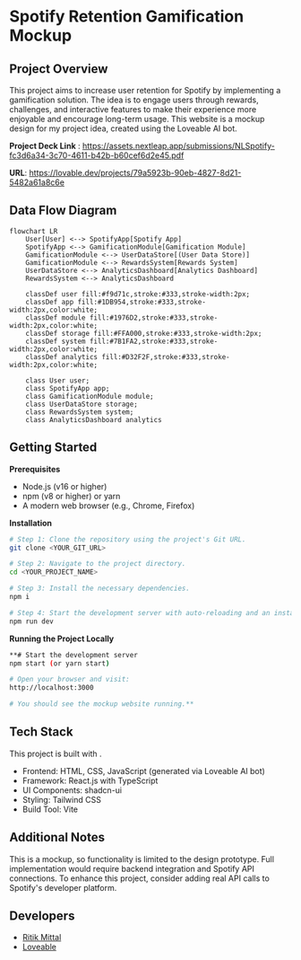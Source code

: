 # Spotify Retention Gamification Mockup

## Project Overview

This project aims to increase user retention for Spotify by implementing a gamification solution. The idea is to engage users through rewards, challenges, and interactive features to make their experience more enjoyable and encourage long-term usage. This website is a mockup design for my project idea, created using the Loveable AI bot.

**Project Deck Link** : https://assets.nextleap.app/submissions/NLSpotify-fc3d6a34-3c70-4611-b42b-b60cef6d2e45.pdf

**URL**: https://lovable.dev/projects/79a5923b-90eb-4827-8d21-5482a61a8c6e

## Data Flow Diagram 
```mermaid
flowchart LR
    User[User] <--> SpotifyApp[Spotify App]
    SpotifyApp <--> GamificationModule[Gamification Module]
    GamificationModule <--> UserDataStore[(User Data Store)]
    GamificationModule <--> RewardsSystem[Rewards System]
    UserDataStore <--> AnalyticsDashboard[Analytics Dashboard]
    RewardsSystem <--> AnalyticsDashboard
    
    classDef user fill:#f9d71c,stroke:#333,stroke-width:2px;
    classDef app fill:#1DB954,stroke:#333,stroke-width:2px,color:white;
    classDef module fill:#1976D2,stroke:#333,stroke-width:2px,color:white;
    classDef storage fill:#FFA000,stroke:#333,stroke-width:2px;
    classDef system fill:#7B1FA2,stroke:#333,stroke-width:2px,color:white;
    classDef analytics fill:#D32F2F,stroke:#333,stroke-width:2px,color:white;
    
    class User user;
    class SpotifyApp app;
    class GamificationModule module;
    class UserDataStore storage;
    class RewardsSystem system;
    class AnalyticsDashboard analytics
```

## Getting Started

**Prerequisites**
- Node.js (v16 or higher)
- npm (v8 or higher) or yarn
- A modern web browser (e.g., Chrome, Firefox)

**Installation**

```sh
# Step 1: Clone the repository using the project's Git URL.
git clone <YOUR_GIT_URL>

# Step 2: Navigate to the project directory.
cd <YOUR_PROJECT_NAME>

# Step 3: Install the necessary dependencies.
npm i

# Step 4: Start the development server with auto-reloading and an instant preview.
npm run dev
```

**Running the Project Locally**
```sh
**# Start the development server
npm start (or yarn start)

# Open your browser and visit:
http://localhost:3000

# You should see the mockup website running.**
```

## Tech Stack

This project is built with .

- Frontend: HTML, CSS, JavaScript (generated via Loveable AI bot)
- Framework: React.js with TypeScript
- UI Components: shadcn-ui
- Styling: Tailwind CSS
- Build Tool: Vite

## Additional Notes
This is a mockup, so functionality is limited to the design prototype. Full implementation would require backend integration and Spotify API connections. To enhance this project, consider adding real API calls to Spotify's developer platform.


## Developers
- [Ritik Mittal](https://github.com/Ritik1221)
- [Loveable](https://lovable.dev/)
